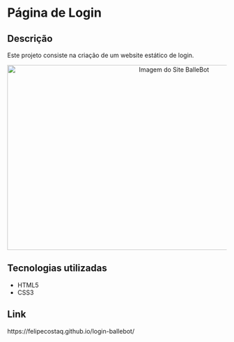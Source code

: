 <h1>Página de Login</h1>
<h2>Descrição</h2>
<p>Este projeto consiste na criação de um website estático de login.</p>
<p align="center"><img height="425" width="750" src="https://github.com/FelipeCostaq/login-ballebot/blob/main/imgBalle.png?raw=true" alt="Imagem do Site BalleBot"></p>
<h2>Tecnologias utilizadas</h2>
<ul>
  <li>HTML5</li>
  <li>CSS3</li>
</ul>
<h2>Link</h2>
<p>https://felipecostaq.github.io/login-ballebot/</p>
